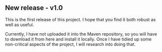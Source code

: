 ## New release - v1.0
This is the first release of this project.  I hope that you find it both robust as well as useful.

Currently, I have not uploaded it into the Maven repository, so you will have to download it from here
and install it locally.  Once I have tidied up some non-critical aspects of the project, I will
research into doing that.

